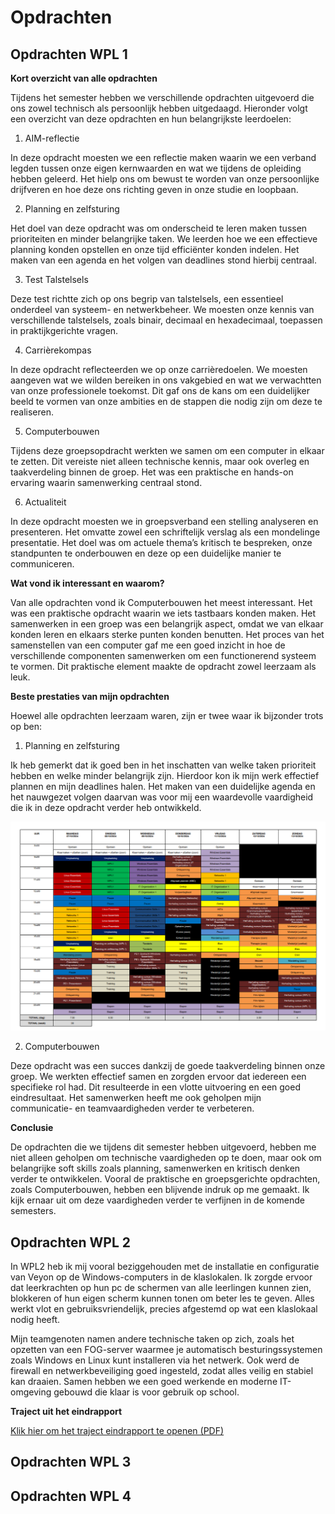 # Opdrachten
## Opdrachten WPL 1

**Kort overzicht van alle opdrachten**

Tijdens het semester hebben we verschillende opdrachten uitgevoerd die ons zowel technisch als persoonlijk hebben uitgedaagd. Hieronder volgt een overzicht van deze opdrachten en hun belangrijkste leerdoelen:

1. AIM-reflectie

In deze opdracht moesten we een reflectie maken waarin we een verband legden tussen onze eigen kernwaarden en wat we tijdens de opleiding hebben geleerd. Het hielp ons om bewust te worden van onze persoonlijke drijfveren en hoe deze ons richting geven in onze studie en loopbaan.

2. Planning en zelfsturing

Het doel van deze opdracht was om onderscheid te leren maken tussen prioriteiten en minder belangrijke taken. We leerden hoe we een effectieve planning konden opstellen en onze tijd efficiënter konden indelen. Het maken van een agenda en het volgen van deadlines stond hierbij centraal.

3. Test Talstelsels

Deze test richtte zich op ons begrip van talstelsels, een essentieel onderdeel van systeem- en netwerkbeheer. We moesten onze kennis van verschillende talstelsels, zoals binair, decimaal en hexadecimaal, toepassen in praktijkgerichte vragen.

4. Carrièrekompas

In deze opdracht reflecteerden we op onze carrièredoelen. We moesten aangeven wat we wilden bereiken in ons vakgebied en wat we verwachtten van onze professionele toekomst. Dit gaf ons de kans om een duidelijker beeld te vormen van onze ambities en de stappen die nodig zijn om deze te realiseren.

5. Computerbouwen

Tijdens deze groepsopdracht werkten we samen om een computer in elkaar te zetten. Dit vereiste niet alleen technische kennis, maar ook overleg en taakverdeling binnen de groep. Het was een praktische en hands-on ervaring waarin samenwerking centraal stond.

6. Actualiteit

In deze opdracht moesten we in groepsverband een stelling analyseren en presenteren. Het omvatte zowel een schriftelijk verslag als een mondelinge presentatie. Het doel was om actuele thema’s kritisch te bespreken, onze standpunten te onderbouwen en deze op een duidelijke manier te communiceren.


**Wat vond ik interessant en waarom?**

Van alle opdrachten vond ik Computerbouwen het meest interessant. Het was een praktische opdracht waarin we iets tastbaars konden maken. Het samenwerken in een groep was een belangrijk aspect, omdat we van elkaar konden leren en elkaars sterke punten konden benutten. Het proces van het samenstellen van een computer gaf me een goed inzicht in hoe de verschillende componenten samenwerken om een functionerend systeem te vormen. Dit praktische element maakte de opdracht zowel leerzaam als leuk.


**Beste prestaties van mijn opdrachten**

Hoewel alle opdrachten leerzaam waren, zijn er twee waar ik bijzonder trots op ben:

1. Planning en zelfsturing

Ik heb gemerkt dat ik goed ben in het inschatten van welke taken prioriteit hebben en welke minder belangrijk zijn. Hierdoor kon ik mijn werk effectief plannen en mijn deadlines halen. Het maken van een duidelijke agenda en het nauwgezet volgen daarvan was voor mij een waardevolle vaardigheid die ik in deze opdracht verder heb ontwikkeld.

![Planning](../images/OefeningPlanning_WPL1.png)

2. Computerbouwen

Deze opdracht was een succes dankzij de goede taakverdeling binnen onze groep. We werkten effectief samen en zorgden ervoor dat iedereen een specifieke rol had. Dit resulteerde in een vlotte uitvoering en een goed eindresultaat. Het samenwerken heeft me ook geholpen mijn communicatie- en teamvaardigheden verder te verbeteren.

**Conclusie**

De opdrachten die we tijdens dit semester hebben uitgevoerd, hebben me niet alleen geholpen om technische vaardigheden op te doen, maar ook om belangrijke soft skills zoals planning, samenwerken en kritisch denken verder te ontwikkelen. Vooral de praktische en groepsgerichte opdrachten, zoals Computerbouwen, hebben een blijvende indruk op me gemaakt. Ik kijk ernaar uit om deze vaardigheden verder te verfijnen in de komende semesters.




## Opdrachten WPL 2

In WPL2 heb ik mij vooral beziggehouden met de installatie en configuratie van Veyon op de Windows-computers in de klaslokalen. Ik zorgde ervoor dat leerkrachten op hun pc de schermen van alle leerlingen kunnen zien, blokkeren of hun eigen scherm kunnen tonen om beter les te geven. Alles werkt vlot en gebruiksvriendelijk, precies afgestemd op wat een klaslokaal nodig heeft. 

Mijn teamgenoten namen andere technische taken op zich, zoals het opzetten van een FOG-server waarmee je automatisch besturingssystemen zoals Windows en Linux kunt installeren via het netwerk. Ook werd de firewall en netwerkbeveiliging goed ingesteld, zodat alles veilig en stabiel kan draaien. Samen hebben we een goed werkende en moderne IT-omgeving gebouwd die klaar is voor gebruik op school.

**Traject uit het eindrapport**

[Klik hier om het traject eindrapport te openen (PDF)](https://github.com/MuhammedMertPXL/portfolio-MuhammedMertPXL/blob/main/Opdrachten/Fragment_eindrapport.pdf)

## Opdrachten WPL 3

## Opdrachten WPL 4
